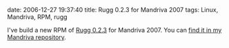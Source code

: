 date: 2006-12-27 19:37:40
title: Rugg 0.2.3 for Mandriva 2007
tags: Linux, Mandriva, RPM, rugg

I've build a new RPM of [Rugg 0.2.3](http://groups.google.fr/group/rugg/browse_thread/thread/26c6025afcd57313/f18cecbc24586a76) for Mandriva 2007. You can [find it in my Mandriva repository](http://github.com/kdeldycke/mandriva-specs).
